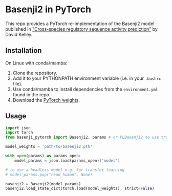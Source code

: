 # Basenji2 in PyTorch

This repo provides a PyTorch re-implementation of the Basenji2 model published in ["Cross-species regulatory sequence activity prediction"](https://doi.org/10.1371/journal.pcbi.1008050) by David Kelley.

## Installation

On Linux with conda/mamba:

1. Clone the repository.
2. Add it to your PYTHONPATH environment variable (i.e. in your `.bashrc` file).
3. Use conda/mamba to install dependencies from the `environment.yml` found in the repo.
4. Download the [PyTorch weights](https://drive.google.com/file/d/1VrSyIOqcdIMbgstsJztn5P8a9h7p0Dnb/view?usp=sharing).

## Usage

```python
import json
import torch
from basenji_pytorch import Basenji2, params # or PLBasenji2 to use training parameters from Kelley et al. 2020

model_weights = 'path/to/basenji2.pth'

with open(params) as params_open:
    model_params = json.load(params_open)['model']

# to use a headless model e.g. for transfer learning
# model_params.pop("head_human", None)

basenji2 = Basenji2(model_params)
basenji2.load_state_dict(torch.load(model_weights), strict=False)
```
